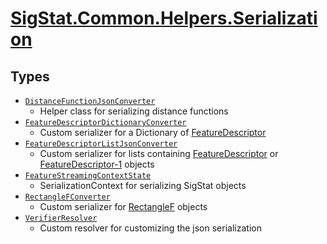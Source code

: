 # [SigStat.Common.Helpers.Serialization](./README.md)

## Types

- [`DistanceFunctionJsonConverter`](./DistanceFunctionJsonConverter.md)
	- Helper class for serializing distance functions
- [`FeatureDescriptorDictionaryConverter`](./FeatureDescriptorDictionaryConverter.md)
	- Custom serializer for a Dictionary of [FeatureDescriptor](../../docs/mdSigStat/Common/FeatureDescriptor.md)
- [`FeatureDescriptorListJsonConverter`](./FeatureDescriptorListJsonConverter.md)
	- Custom serializer for lists containing [FeatureDescriptor](../../docs/mdSigStat/Common/FeatureDescriptor.md) or  [FeatureDescriptor-1](../../docs/mdSigStat/Common/FeatureDescriptor-1.md) objects
- [`FeatureStreamingContextState`](./FeatureStreamingContextState.md)
	- SerializationContext for serializing SigStat objects
- [`RectangleFConverter`](./RectangleFConverter.md)
	- Custom serializer for [RectangleF](https://docs.microsoft.com/en-us/dotnet/api/System.Drawing.RectangleF) objects
- [`VerifierResolver`](./VerifierResolver.md)
	- Custom resolver for customizing the json serialization

